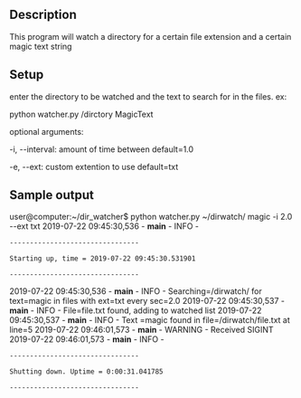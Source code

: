 ## Description

This program will watch a directory for a certain file extension and a certain magic text string

## Setup

enter the directory to be watched and the text to search for in the files.
ex:

python watcher.py /dirctory MagicText

optional arguments:

-i, --interval: amount of time between default=1.0

-e, --ext: custom extention to use default=txt

## Sample output

user@computer:~/dir_watcher\$ python watcher.py ~/dirwatch/ magic -i 2.0 --ext txt
2019-07-22 09:45:30,536 - **main** - INFO -

    --------------------------------

    Starting up, time = 2019-07-22 09:45:30.531901

    --------------------------------

2019-07-22 09:45:30,536 - **main** - INFO - Searching=/dirwatch/ for text=magic in files with ext=txt every sec=2.0
2019-07-22 09:45:30,537 - **main** - INFO - File=file.txt found, adding to watched list
2019-07-22 09:45:30,537 - **main** - INFO - Text =magic found in file=/dirwatch/file.txt at line=5
2019-07-22 09:46:01,573 - **main** - WARNING - Received SIGINT
2019-07-22 09:46:01,573 - **main** - INFO -

    --------------------------------

    Shutting down. Uptime = 0:00:31.041785

    --------------------------------
